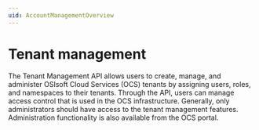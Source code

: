 ```yaml
---
uid: AccountManagementOverview
---
```


# Tenant management

The Tenant Management API allows users to create, manage, and administer OSIsoft Cloud Services (OCS) tenants by assigning users, roles, and namespaces to their tenants. Through the API, users can manage access control that is used in the OCS infrastructure. Generally, only administrators should have access to the tenant management features. Administration functionality is also available from the OCS portal.

